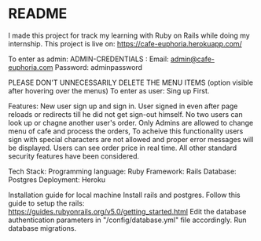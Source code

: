 # README
I made this project for track my learning with Ruby on Rails while doing my internship.
This project is live on: https://cafe-euphoria.herokuapp.com/

To enter as admin:
 ADMIN-CREDENTIALS :
    Email: admin@cafe-euphoria.com
    Password: adminpassword

PLEASE DON'T UNNECESSARILY DELETE THE MENU ITEMS (option visible after hovering over the menus)
To enter as user:
  Sing up First.

Features:
  New user sign up and sign in.
  User signed in even after page reloads or redirects till he did not get sign-out himself.
  No two users can look up or chagne another user's order.
  Only Admins are allowed to change menu of cafe and process the orders,
    To acheive this functionality users sign with special characters are not allowed and proper error messages will be displayed.
  Users can see order price in real time.
  All other standard security features have been considered.

Tech Stack:
  Programming language: Ruby
  Framework: Rails
  Database: Postgres
  Deployment: Heroku

Installation guide for local machine
  Install rails and postgres.
  Follow this guide to setup the rails: https://guides.rubyonrails.org/v5.0/getting_started.html
  Edit the database authentication parameters in "/config/database.yml" file accordingly.
  Run database migrations.

